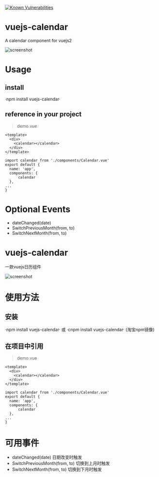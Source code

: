 [![Known Vulnerabilities](https://snyk.io/test/npm/vuejs-calendar/badge.svg)](https://snyk.io/test/npm/vuejs-calendar)

# vuejs-calendar
A calendar component for vuejs2

![screenshot](https://github.com/AaronWB/vuejs-calendar/raw/master/screenShot.png)

# Usage

## install
·npm install vuejs-calendar·

## reference in your project
> demo.vue
```
<template>
  <div>
    <calendar></calendar>
  </div>
</template>

import calendar from './components/Calendar.vue'
export default {
  name: 'app',
  components: {
      calendar
  },
...
}
```

# Optional Events
* dateChanged(date)
* SwitchPreviousMonth(from, to)
* SwitchNextMonth(from, to)


# vuejs-calendar
一款vuejs日历组件

![screenshot](https://github.com/AaronWB/vuejs-calendar/raw/master/screenShot.png)

# 使用方法

## 安装
·npm install vuejs-calendar·
或
·cnpm install vuejs-calendar· (淘宝npm镜像)

## 在项目中引用
> demo.vue
```
<template>
  <div>
    <calendar></calendar>
  </div>
</template>

import calendar from './components/Calendar.vue'
export default {
  name: 'app',
  components: {
      calendar
  },
...
}
```

# 可用事件
* dateChanged(date) 日期改变时触发
* SwitchPreviousMonth(from, to) 切换到上月时触发
* SwitchNextMonth(from, to) 切换到下月时触发